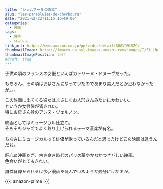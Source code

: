```yaml
---
title: "シェルブールの雨傘"
slug: "les-parapluies-de-cherbourg"
date: "2021-02-22T11:15:16+09:00"
categories:
  - 映画
tags:
  - 戦争
  - ロマンス
link_url: https://www.amazon.co.jp/gp/video/detail/B08VD935ZC/
thumbnailImage: https://images-na.ssl-images-amazon.com/images/I/71LLNuYaBVL._SX300_.jpg
thumbnailImagePosition: left
#draft: true
---
```

子供の頃のフランスの女優といえばカトリーヌ・ドヌーヴだった。
<!--more-->
もちろん、その頃はおばさんになっていたのであまり美人だとか思わなかったが。。。

この映画に出てくる彼女はまさしくお人形さんみたいにかわいい。  
というか女性陣が皆きれい。  
特にお母さん役のアンヌ・ヴェルノン。

映画としてはミュージカル仕立て。  
そもそもジャズでよく取り上げられるテーマ音楽が有名。

ちなみにミュージカルって俳優が歌っているんだと思ったけどこの映画は違うんだね。

肝心の映画だが、古き良き時代のパリの華やかなかつさびしい映画。  
色合いがとてもきれい。

男性目線からいえば少女漫画を読んでいるような気分にはなるが。

{{< amazon-prime >}}

